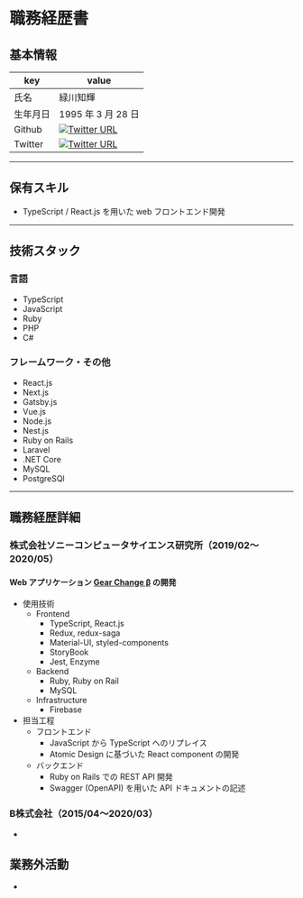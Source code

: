 # 職務経歴書

## 基本情報

|key|value|
|---|---|
|氏名|緑川知輝|
|生年月日| 1995 年 3 月 28 日|
|Github|[![Twitter URL](https://img.shields.io/badge/Yasai--T-404452?logo=github&style=flat-square)](https://github.com/Yasai-T)|
|Twitter|[![Twitter URL](https://img.shields.io/badge/%40Yasai__T-404452?logo=twitter&style=flat-square)](https://twitter.com/Yasai_T)|

---

## 保有スキル

- TypeScript / React.js を用いた web フロントエンド開発

---

## 技術スタック

### 言語

- TypeScript
- JavaScript
- Ruby
- PHP
- C#

### フレームワーク・その他

- React.js
- Next.js
- Gatsby.js
- Vue.js
- Node.js
- Nest.js
- Ruby on Rails
- Laravel
- .NET Core
- MySQL
- PostgreSQl

---

## 職務経歴詳細

### 株式会社ソニーコンピュータサイエンス研究所（2019/02〜2020/05）

#### Web アプリケーション [Gear Change β](https://www.sonycsl.co.jp/tokyo/8281/) の開発

- 使用技術
  - Frontend
    - TypeScript, React.js
    - Redux, redux-saga
    - Material-UI, styled-components
    - StoryBook
    - Jest, Enzyme
  - Backend
    - Ruby, Ruby on Rail
    - MySQL
  - Infrastructure
    - Firebase
- 担当工程
  - フロントエンド
    - JavaScript から TypeScript へのリプレイス
    - Atomic Design に基づいた React component の開発
  - バックエンド
    - Ruby on Rails での REST API 開発
    - Swagger (OpenAPI) を用いた API ドキュメントの記述


### B株式会社（2015/04〜2020/03）

-

## 業務外活動

-